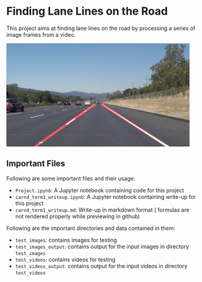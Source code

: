 # **Finding Lane Lines on the Road** 

This project aims at finding lane lines on the road by processing a series of image frames from a video.

<img src="examples/laneLines_thirdPass.jpg" width="480" alt="Combined Image" />

## Important Files

Following are some important files and their usage:
* `Project.ipynb`: A Jupyter notebook containing code for this project
* `carnd_term1_writeup.ipynb`: A Jupyter notebook containing write-up for this project
* `carnd_term1_writeup.md`: Write-up in markdown format ( formulas are not rendered properly while previewing in github)

Following are the important directories and data contained in them:
* `test_images`: contains images for testing
* `test_images_output`: contains output for the input images in directory `test_images`
* `test_videos`: contains videos for testing
* `test_videos_output`: contains output for the input videos in directory `test_videos`


